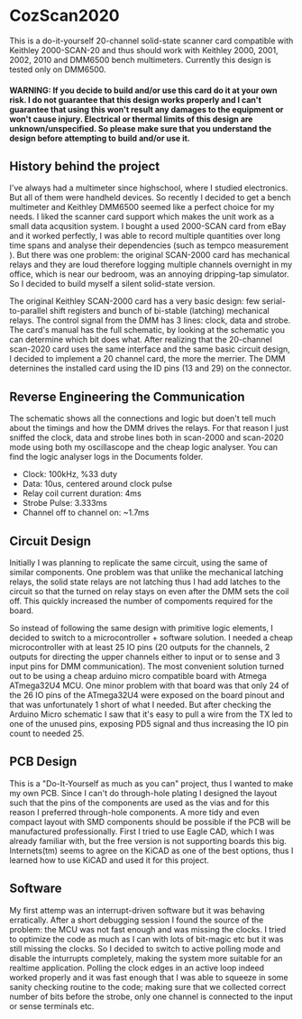 # CozScan2020

This is a do-it-yourself 20-channel solid-state scanner card compatible with Keithley 2000-SCAN-20 and thus should work with Keithley 2000, 2001, 2002, 2010 and DMM6500 bench multimeters. Currently this design is tested only on DMM6500.

#### WARNING: If you decide to build and/or use this card do it at your own risk. I do not guarantee that this design works properly and I can't guarantee that using this won't result any damages to the equipment or won't cause injury. Electrical or thermal limits of this design are unknown/unspecified. So please make sure that you understand the design before attempting to build and/or use it. 

## History behind the project
I've always had a multimeter since highschool, where I studied electronics. But all of them were handheld devices. So recently I decided to get a bench multimeter and Keithley DMM6500 seemed like a perfect choice for my needs. I liked the scanner card support which makes the unit work as a small data acqusition system. I bought a used 2000-SCAN card from eBay and it worked perfectly, I was able to record multiple quantities over long time spans and analyse their dependencies (such as tempco measurement ). But there was one problem: the original SCAN-2000 card has mechanical relays and they are loud therefore logging multiple channels overnight in my office, which is near our bedroom, was an annoying dripping-tap simulator. So I decided to build myself a silent solid-state version.

<SCHEMATIC PIC>

The original Keithley SCAN-2000 card has a very basic design: few serial-to-parallel shift registers and bunch of bi-stable (latching) mechanical relays. The control signal from the DMM has 3 lines: clock, data and strobe. The card's manual has the full schematic, by looking at the schematic you can determine which bit does what. After realizing that the 20-channel scan-2020 card uses the same interface and the same basic circuit design, I decided to implement a 20 channel card, the more the merrier. The DMM deternines the installed card using the ID pins (13 and 29) on the connector. 

## Reverse Engineering the Communication

The schematic shows all the connections and logic but doen't tell much about the timings and how the DMM drives the relays. For that reason I just sniffed the clock, data and strobe lines both in scan-2000 and scan-2020 mode using both my oscillascope and the cheap logic analyser. You can find the logic analyser logs in the Documents folder. 

* Clock: 100kHz, %33 duty
* Data: 10us, centered around clock pulse
* Relay coil current duration: 4ms
* Strobe Pulse: 3.333ms
* Channel off to channel on: ~1.7ms

## Circuit Design

Initially I was planning to replicate the same circuit, using the same of similar components. One problem was that unlike the mechanical latching relays, the solid state relays are not latching thus I had add latches to the circuit so that the turned on relay stays on even after the DMM sets the coil off. This quickly increased the number of compoments required for the board. 

So instead of following the same design with primitive logic elements, I decided to switch to a microcontroller + software solution. I needed a cheap microcontroller with at least 25 IO pins (20 outputs for the channels, 2 outputs for directing the upper channels either to input or to sense and 3 input pins for DMM communication). The most convenient solution turned out to be using a cheap arduino micro compatible board with Atmega ATmega32U4 MCU. One minor problem with that board was that only 24 of the 26 IO pins of the ATmega32U4 were exposed on the board pinout and that was unfortunately 1 short of what I needed. But after checking the Arduino Micro schematic I saw that it's easy to pull a wire from the TX led to one of the unused pins, exposing PD5 signal and thus increasing the IO pin count to needed 25.

<WIRE PIC>

## PCB Design
This is a "Do-It-Yourself as much as you can" project, thus I wanted to make my own PCB. Since I can't do through-hole plating I designed the layout such that the pins of the components are used as the vias and for this reason I preferred through-hole components. A more tidy and even compact layout with SMD components should be possible if the PCB will be manufactured professionally. First I tried to use Eagle CAD, which I was already familiar with, but the free version is not supporting boards this big. Internets(tm) seems to agree on the KiCAD as one of the best options, thus I learned how to use KiCAD and used it for this project.

## Software

My first attemp was an interrupt-driven software but it was behaving erratically. After a short debugging session I found the source of the problem: the MCU was not fast enough and was missing the clocks. I tried to optimize the code as much as I can with lots of bit-magic etc but it was still missing the clocks. So I decided to switch to active polling mode and disable the inturrupts completely, making the system more suitable for an realtime application. Polling the clock edges in an active loop indeed worked properly and it was fast enough that I was able to squeeze in some sanity checking routine to the code; making sure that we collected correct number of bits before the strobe, only one channel is connected to the input or sense terminals etc.



